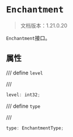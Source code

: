 # `Enchantment`

> 文档版本：1.21.0.20

`Enchantment`接口。

## 属性

/// define
`level`


///

```js
level: int32;
```


/// define
`type`


///

```js
type: EnchantmentType;
```


